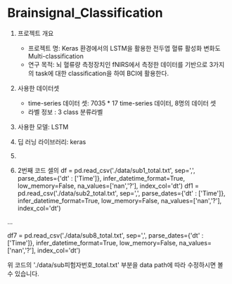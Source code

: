 # Brainsignal_Classification

1. 프로젝트 개요
   - 프로젝트 명: Keras 환경에서의 LSTM을 활용한 전두엽 혈류 활성화 변화도 Multi-classification
   - 연구 목적: 뇌 혈류량 측정장치인 fNIRS에서 측정한 데이터를 기반으로 3가지의 task에 대한 classification을 하여 BCI에 활용한다.

2. 사용한 데이터셋
   - time-series 데이터 셋: 7035 * 17 time-series 데이터, 8명의 데이터 셋
   - 라벨 정보 : 3 class 분류라벨

3. 사용한 모델: LSTM

4. 딥 러닝 라이브러리: keras

5. 

6. 2번째 코드 셀의
df = pd.read_csv('./data/sub1_total.txt', sep=',', 
                 parse_dates={'dt' : ['Time']}, infer_datetime_format=True, 
                 low_memory=False, na_values=['nan','?'], index_col='dt')
df1 = pd.read_csv('./data/sub2_total.txt', sep=',', 
                  parse_dates={'dt' : ['Time']}, infer_datetime_format=True, 
                 low_memory=False, na_values=['nan','?'], index_col='dt')

...

df7 = pd.read_csv('./data/sub8_total.txt', sep=',', 
                 parse_dates={'dt' : ['Time']}, infer_datetime_format=True, 
                 low_memory=False, na_values=['nan','?'], index_col='dt')

위 코드의 './data/sub피험자번호_total.txt' 부분을 data path에 따라 수정하시면 볼 수 있습니다.
